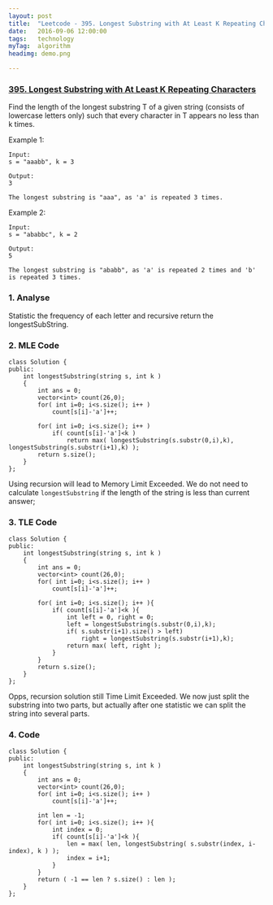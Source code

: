 ```yaml
---
layout: post
title:  "Leetcode - 395. Longest Substring with At Least K Repeating Characters"
date:   2016-09-06 12:00:00
tags:	technology
myTag:	algorithm
headimg: demo.png

---
```


### [395. Longest Substring with At Least K Repeating Characters](https://leetcode.com/problems/longest-substring-with-at-least-k-repeating-characters/)

Find the length of the longest substring T of a given string (consists of lowercase letters only) such that every character in T appears no less than k times.

Example 1:

	Input:
	s = "aaabb", k = 3
	
	Output:
	3

	The longest substring is "aaa", as 'a' is repeated 3 times.

Example 2:

	Input:
	s = "ababbc", k = 2
	
	Output:
	5
	
	The longest substring is "ababb", as 'a' is repeated 2 times and 'b' is repeated 3 times.

### 1. Analyse

Statistic the frequency of each letter and recursive return the longestSubString.

### 2. MLE Code

	class Solution {
	public:
		int longestSubstring(string s, int k )
		{
			int ans = 0;
			vector<int> count(26,0);			        
			for( int i=0; i<s.size(); i++ )
				count[s[i]-'a']++;
	
			for( int i=0; i<s.size(); i++ )
				if( count[s[i]-'a']<k )
					return max( longestSubstring(s.substr(0,i),k), longestSubstring(s.substr(i+1),k) );
			return s.size();
		}
	};

Using recursion will lead to Memory Limit Exceeded. We do not need to calculate `longestSubstring` if the length of the string is less than current answer;

### 3. TLE Code

	class Solution {
	public:
		int longestSubstring(string s, int k )
		{
			int ans = 0;
			vector<int> count(26,0);			        
			for( int i=0; i<s.size(); i++ )
				count[s[i]-'a']++;
	
			for( int i=0; i<s.size(); i++ ){
				if( count[s[i]-'a']<k ){
					int left = 0, right = 0;
					left = longestSubstring(s.substr(0,i),k);
					if( s.substr(i+1).size() > left)
						right = longestSubstring(s.substr(i+1),k);
					return max( left, right );
				}
			}
			return s.size();
		}
	};

Opps, recursion solution still Time Limit Exceeded. We now just split the substring into two parts, but actually after one statistic we can split the string into several parts.

### 4. Code

	class Solution {
	public:
		int longestSubstring(string s, int k )
		{
			int ans = 0;
			vector<int> count(26,0);			        
			for( int i=0; i<s.size(); i++ )
				count[s[i]-'a']++;
	
			int len = -1;
			for( int i=0; i<s.size(); i++ ){
				int index = 0;
				if( count[s[i]-'a']<k ){
					len = max( len, longestSubstring( s.substr(index, i-index), k ) );
					index = i+1;
				}
			}
			return ( -1 == len ? s.size() : len );
		}
	};

